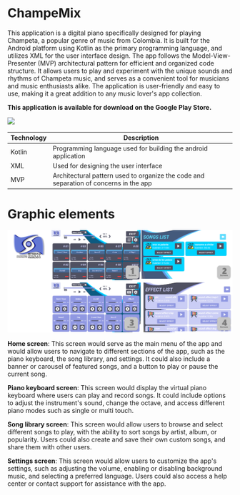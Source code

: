 # ChampeMix

This application is a digital piano specifically designed for playing Champeta, a popular genre of music from Colombia. It is built for the Android platform using Kotlin as the primary programming language, and utilizes XML for the user interface design. The app follows the Model-View-Presenter (MVP) architectural pattern for efficient and organized code structure. It allows users to play and experiment with the unique sounds and rhythms of Champeta music, and serves as a convenient tool for musicians and music enthusiasts alike. The application is user-friendly and easy to use, making it a great addition to any music lover's app collection.

**This application is available for download on the Google Play Store.**

<a href="https://play.google.com/store/apps/details?id=com.just_jump.champemix&hl=en&gl=US">
  <img src="https://www.vectorlogo.zone/logos/google_play/google_play-ar21.svg">
</a>

| Technology      | Description                                                                                 |
|-----------------|---------------------------------------------------------------------------------------------|
| Kotlin          | Programming language used for building the android application                              |
| XML             | Used for designing the user interface                                                       |
| MVP             | Architectural pattern used to organize the code and separation of concerns in the app       |


# Graphic elements

<img src="https://github.com/Jesr2104/ChampeMix/blob/c140d026d53d39542a80351988ab434026cd378e/resource/champe-mix.png">

**Home screen**: This screen would serve as the main menu of the app and would allow users to navigate to different sections of the app, such as the piano keyboard, the song library, and settings. It could also include a banner or carousel of featured songs, and a button to play or pause the current song.

**Piano keyboard screen**: This screen would display the virtual piano keyboard where users can play and record songs. It could include options to adjust the instrument's sound, change the octave, and access different piano modes such as single or multi touch.

**Song library screen**: This screen would allow users to browse and select different songs to play, with the ability to sort songs by artist, album, or popularity. Users could also create and save their own custom songs, and share them with other users.

**Settings screen**: This screen would allow users to customize the app's settings, such as adjusting the volume, enabling or disabling background music, and selecting a preferred language. Users could also access a help center or contact support for assistance with the app.



